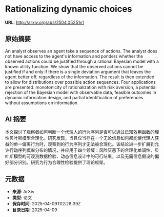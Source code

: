 # Rationalizing dynamic choices

**URL**: http://arxiv.org/abs/2504.05251v1

## 原始摘要

An analyst observes an agent take a sequence of actions. The analyst does not
have access to the agent's information and ponders whether the observed actions
could be justified through a rational Bayesian model with a known utility
function. We show that the observed actions cannot be justified if and only if
there is a single deviation argument that leaves the agent better off,
regardless of the information. The result is then extended to allow for
distributions over possible action sequences. Four applications are presented:
monotonicity of rationalization with risk aversion, a potential rejection of
the Bayesian model with observable data, feasible outcomes in dynamic
information design, and partial identification of preferences without
assumptions on information.


## AI 摘要

本文探讨了观察者如何判断一个代理人的行为序列是否可以通过已知效用函数的理性贝叶斯模型合理化。研究发现，当且仅当存在一个无论信息如何都能使代理人获益的单一偏离行为时，观察到的行为序列才无法被合理化。该结论进一步扩展到允许行动序列概率分布的情况，并应用于四个领域：风险厌恶下的合理化单调性、贝叶斯模型的可观测数据检验、动态信息设计中的可行结果，以及无需信息假设的偏好部分识别。研究为行为合理性检验提供了理论框架。

## 元数据

- **来源**: ArXiv
- **类型**: 论文
- **保存时间**: 2025-04-09T02:28:39Z
- **目录日期**: 2025-04-09
